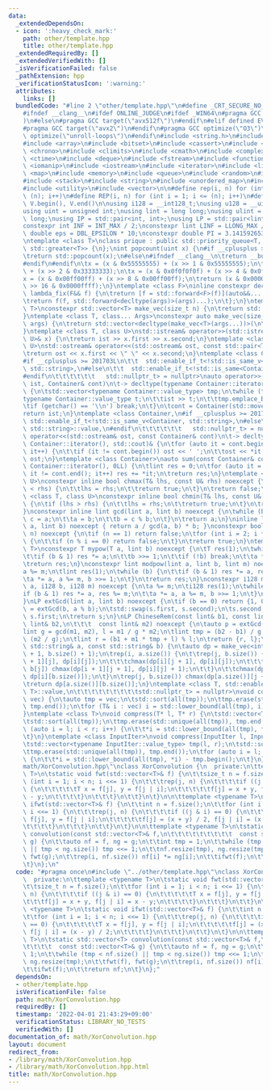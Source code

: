 ```yaml
---
data:
  _extendedDependsOn:
  - icon: ':heavy_check_mark:'
    path: other/template.hpp
    title: other/template.hpp
  _extendedRequiredBy: []
  _extendedVerifiedWith: []
  _isVerificationFailed: false
  _pathExtension: hpp
  _verificationStatusIcon: ':warning:'
  attributes:
    links: []
  bundledCode: "#line 2 \"other/template.hpp\"\n#define _CRT_SECURE_NO_WARNINGS\n\
    #ifndef __clang__\n#ifdef ONLINE_JUDGE\n#ifdef _WIN64\n#pragma GCC target(\"avx2\"\
    )\n#else\n#pragma GCC target(\"avx512f\")\n#endif\n#elif defined EVAL\n#else\n\
    #pragma GCC target(\"avx2\")\n#endif\n#pragma GCC optimize(\"O3\")\n#pragma GCC\
    \ optimize(\"unroll-loops\")\n#endif\n#include <string.h>\n#include <algorithm>\n\
    #include <array>\n#include <bitset>\n#include <cassert>\n#include <cfloat>\n#include\
    \ <chrono>\n#include <climits>\n#include <cmath>\n#include <complex>\n#include\
    \ <ctime>\n#include <deque>\n#include <fstream>\n#include <functional>\n#include\
    \ <iomanip>\n#include <iostream>\n#include <iterator>\n#include <list>\n#include\
    \ <map>\n#include <memory>\n#include <queue>\n#include <random>\n#include <set>\n\
    #include <stack>\n#include <string>\n#include <unordered_map>\n#include <unordered_set>\n\
    #include <utility>\n#include <vector>\n\n#define rep(i, n) for (int i = 0; i <\
    \ (n); i++)\n#define REP(i, n) for (int i = 1; i <= (n); i++)\n#define all(V)\
    \ V.begin(), V.end()\n\nusing i128 = __int128_t;\nusing u128 = __uint128_t;\n\
    using uint = unsigned int;\nusing lint = long long;\nusing ulint = unsigned long\
    \ long;\nusing IP = std::pair<int, int>;\nusing LP = std::pair<lint, lint>;\n\n\
    constexpr int INF = INT_MAX / 2;\nconstexpr lint LINF = LLONG_MAX / 2;\nconstexpr\
    \ double eps = DBL_EPSILON * 10;\nconstexpr double PI = 3.141592653589793238462643383279;\n\
    \ntemplate <class T>\nclass prique : public std::priority_queue<T, std::vector<T>,\
    \ std::greater<T>> {\n};\nint popcount(uint x) {\n#if __cplusplus >= 202002L\n\
    \treturn std::popcount(x);\n#else\n#ifndef __clang__\n\treturn __builtin_popcount(x);\n\
    #endif\n#endif\n\tx = (x & 0x55555555) + (x >> 1 & 0x55555555);\n\tx = (x & 0x33333333)\
    \ + (x >> 2 & 0x33333333);\n\tx = (x & 0x0f0f0f0f) + (x >> 4 & 0x0f0f0f0f);\n\t\
    x = (x & 0x00ff00ff) + (x >> 8 & 0x00ff00ff);\n\treturn (x & 0x0000ffff) + (x\
    \ >> 16 & 0x0000ffff);\n}\ntemplate <class F>\ninline constexpr decltype(auto)\
    \ lambda_fix(F&& f) {\n\treturn [f = std::forward<F>(f)](auto&&... args) {\n\t\
    \treturn f(f, std::forward<decltype(args)>(args)...);\n\t};\n}\ntemplate <class\
    \ T>\nconstexpr std::vector<T> make_vec(size_t n) {\n\treturn std::vector<T>(n);\n\
    }\ntemplate <class T, class... Args>\nconstexpr auto make_vec(size_t n, Args&&...\
    \ args) {\n\treturn std::vector<decltype(make_vec<T>(args...))>(\n\t\tn, make_vec<T>(std::forward<Args>(args)...));\n\
    }\ntemplate <class T, class U>\nstd::istream& operator>>(std::istream& ist, std::pair<T,\
    \ U>& x) {\n\treturn ist >> x.first >> x.second;\n}\ntemplate <class T, class\
    \ U>\nstd::ostream& operator<<(std::ostream& ost, const std::pair<T, U>& x) {\n\
    \treturn ost << x.first << \" \" << x.second;\n}\ntemplate <class Container,\n\
    #if __cplusplus >= 201703L\n\t\t  std::enable_if_t<!std::is_same_v<Container,\
    \ std::string>,\n#else\n\t\t  std::enable_if_t<!std::is_same<Container, std::string>::value,\n\
    #endif\n\t\t\t\t\t\t   std::nullptr_t> = nullptr>\nauto operator>>(std::istream&\
    \ ist, Container& cont)\n\t-> decltype(typename Container::iterator(), std::cin)&\
    \ {\n\tstd::vector<typename Container::value_type> tmp;\n\twhile (true) {\n\t\t\
    typename Container::value_type t;\n\t\tist >> t;\n\t\ttmp.emplace_back(t);\n\t\
    \tif (getchar() == '\\n') break;\n\t}\n\tcont = Container(std::move(tmp));\n\t\
    return ist;\n}\ntemplate <class Container,\n#if __cplusplus >= 201703L\n\t\t \
    \ std::enable_if_t<!std::is_same_v<Container, std::string>,\n#else\n\t\t  std::enable_if_t<!std::is_same<Container,\
    \ std::string>::value,\n#endif\n\t\t\t\t\t\t   std::nullptr_t> = nullptr>\nauto\
    \ operator<<(std::ostream& ost, const Container& cont)\n\t-> decltype(typename\
    \ Container::iterator(), std::cout)& {\n\tfor (auto it = cont.begin(); it != cont.end();\
    \ it++) {\n\t\tif (it != cont.begin()) ost << ' ';\n\t\tost << *it;\n\t}\n\treturn\
    \ ost;\n}\ntemplate <class Container>\nauto sum(const Container& cont)\n\t-> decltype(typename\
    \ Container::iterator(), 0LL) {\n\tlint res = 0;\n\tfor (auto it = cont.begin();\
    \ it != cont.end(); it++) res += *it;\n\treturn res;\n}\ntemplate <class T, class\
    \ U>\nconstexpr inline bool chmax(T& lhs, const U& rhs) noexcept {\n\tif (lhs\
    \ < rhs) {\n\t\tlhs = rhs;\n\t\treturn true;\n\t}\n\treturn false;\n}\ntemplate\
    \ <class T, class U>\nconstexpr inline bool chmin(T& lhs, const U& rhs) noexcept\
    \ {\n\tif (lhs > rhs) {\n\t\tlhs = rhs;\n\t\treturn true;\n\t}\n\treturn false;\n\
    }\nconstexpr inline lint gcd(lint a, lint b) noexcept {\n\twhile (b) {\n\t\tlint\
    \ c = a;\n\t\ta = b;\n\t\tb = c % b;\n\t}\n\treturn a;\n}\ninline lint lcm(lint\
    \ a, lint b) noexcept { return a / gcd(a, b) * b; }\nconstexpr bool isprime(lint\
    \ n) noexcept {\n\tif (n == 1) return false;\n\tfor (int i = 2; i * i <= n; i++)\
    \ {\n\t\tif (n % i == 0) return false;\n\t}\n\treturn true;\n}\ntemplate <class\
    \ T>\nconstexpr T mypow(T a, lint b) noexcept {\n\tT res(1);\n\twhile (true) {\n\
    \t\tif (b & 1) res *= a;\n\t\tb >>= 1;\n\t\tif (!b) break;\n\t\ta *= a;\n\t}\n\
    \treturn res;\n}\nconstexpr lint modpow(lint a, lint b, lint m) noexcept {\n\t\
    a %= m;\n\tlint res(1);\n\twhile (b) {\n\t\tif (b & 1) res *= a, res %= m;\n\t\
    \ta *= a, a %= m, b >>= 1;\n\t}\n\treturn res;\n}\nconstexpr i128 modpow(i128\
    \ a, i128 b, i128 m) noexcept {\n\ta %= m;\n\ti128 res(1);\n\twhile (b) {\n\t\t\
    if (b & 1) res *= a, res %= m;\n\t\ta *= a, a %= m, b >>= 1;\n\t}\n\treturn res;\n\
    }\nLP extGcd(lint a, lint b) noexcept {\n\tif (b == 0) return {1, 0};\n\tLP s\
    \ = extGcd(b, a % b);\n\tstd::swap(s.first, s.second);\n\ts.second -= a / b *\
    \ s.first;\n\treturn s;\n}\nLP ChineseRem(const lint& b1, const lint& m1, const\
    \ lint& b2,\n\t\t\t  const lint& m2) noexcept {\n\tauto p = extGcd(m1, m2);\n\t\
    lint g = gcd(m1, m2), l = m1 / g * m2;\n\tlint tmp = (b2 - b1) / g * p.first %\
    \ (m2 / g);\n\tlint r = (b1 + m1 * tmp + l) % l;\n\treturn {r, l};\n}\nint LCS(const\
    \ std::string& a, const std::string& b) {\n\tauto dp = make_vec<int>(a.size()\
    \ + 1, b.size() + 1);\n\trep(i, a.size()) {\n\t\trep(j, b.size()) {\n\t\t\tchmax(dp[i\
    \ + 1][j], dp[i][j]);\n\t\t\tchmax(dp[i][j + 1], dp[i][j]);\n\t\t\tif (a[i] ==\
    \ b[j]) chmax(dp[i + 1][j + 1], dp[i][j] + 1);\n\t\t}\n\t\tchmax(dp[i + 1][b.size()],\
    \ dp[i][b.size()]);\n\t}\n\trep(j, b.size()) chmax(dp[a.size()][j + 1], dp[a.size()][j]);\n\
    \treturn dp[a.size()][b.size()];\n}\ntemplate <class T, std::enable_if_t<std::is_convertible<int,\
    \ T>::value,\n\t\t\t\t\t\t\t\t\tstd::nullptr_t> = nullptr>\nvoid compress(std::vector<T>&\
    \ vec) {\n\tauto tmp = vec;\n\tstd::sort(all(tmp));\n\ttmp.erase(std::unique(all(tmp)),\
    \ tmp.end());\n\tfor (T& i : vec) i = std::lower_bound(all(tmp), i) - tmp.begin();\n\
    }\ntemplate <class T>\nvoid compress(T* l, T* r) {\n\tstd::vector<T> tmp(l, r);\n\
    \tstd::sort(all(tmp));\n\ttmp.erase(std::unique(all(tmp)), tmp.end());\n\tfor\
    \ (auto i = l; i < r; i++) {\n\t\t*i = std::lower_bound(all(tmp), *i) - tmp.begin();\n\
    \t}\n}\ntemplate <class InputIter>\nvoid compress(InputIter l, InputIter r) {\n\
    \tstd::vector<typename InputIter::value_type> tmp(l, r);\n\tstd::sort(all(tmp));\n\
    \ttmp.erase(std::unique(all(tmp)), tmp.end());\n\tfor (auto i = l; i < r; i++)\
    \ {\n\t\t*i = std::lower_bound(all(tmp), *i) - tmp.begin();\n\t}\n}\n#line 3 \"\
    math/XorConvolution.hpp\"\nclass XorConvolution {\n  private:\n\ttemplate <typename\
    \ T>\n\tstatic void fwt(std::vector<T>& f) {\n\t\tsize_t n = f.size();\n\t\tfor\
    \ (int i = 1; i < n; i <<= 1) {\n\t\t\trep(j, n) {\n\t\t\t\tif ((j & i) == 0)\
    \ {\n\t\t\t\t\tT x = f[j], y = f[j | i];\n\t\t\t\t\tf[j] = x + y, f[j | i] = x\
    \ - y;\n\t\t\t\t}\n\t\t\t}\n\t\t}\n\t}\n\n\ttemplate <typename T>\n\tstatic void\
    \ ifwt(std::vector<T>& f) {\n\t\tint n = f.size();\n\t\tfor (int i = 1; i < n;\
    \ i <<= 1) {\n\t\t\trep(j, n) {\n\t\t\t\tif ((j & i) == 0) {\n\t\t\t\t\tT x =\
    \ f[j], y = f[j | i];\n\t\t\t\t\tf[j] = (x + y) / 2, f[j | i] = (x - y) / 2;\n\
    \t\t\t\t}\n\t\t\t}\n\t\t}\n\t}\n\n\ttemplate <typename T>\n\tstatic std::vector<T>\
    \ convolution(const std::vector<T>& f,\n\t\t\t\t\t\t\t\t\t  const std::vector<T>&\
    \ g) {\n\t\tauto nf = f, ng = g;\n\t\tint tmp = 1;\n\t\twhile (tmp < nf.size()\
    \ || tmp < ng.size()) tmp <<= 1;\n\t\tnf.resize(tmp), ng.resize(tmp);\n\t\tfwt(f),\
    \ fwt(g);\n\t\trep(i, nf.size()) nf[i] *= ng[i];\n\t\tifwt(f);\n\t\treturn nf;\n\
    \t}\n};\n"
  code: "#pragma once\n#include \"../other/template.hpp\"\nclass XorConvolution {\n\
    \  private:\n\ttemplate <typename T>\n\tstatic void fwt(std::vector<T>& f) {\n\
    \t\tsize_t n = f.size();\n\t\tfor (int i = 1; i < n; i <<= 1) {\n\t\t\trep(j,\
    \ n) {\n\t\t\t\tif ((j & i) == 0) {\n\t\t\t\t\tT x = f[j], y = f[j | i];\n\t\t\
    \t\t\tf[j] = x + y, f[j | i] = x - y;\n\t\t\t\t}\n\t\t\t}\n\t\t}\n\t}\n\n\ttemplate\
    \ <typename T>\n\tstatic void ifwt(std::vector<T>& f) {\n\t\tint n = f.size();\n\
    \t\tfor (int i = 1; i < n; i <<= 1) {\n\t\t\trep(j, n) {\n\t\t\t\tif ((j & i)\
    \ == 0) {\n\t\t\t\t\tT x = f[j], y = f[j | i];\n\t\t\t\t\tf[j] = (x + y) / 2,\
    \ f[j | i] = (x - y) / 2;\n\t\t\t\t}\n\t\t\t}\n\t\t}\n\t}\n\n\ttemplate <typename\
    \ T>\n\tstatic std::vector<T> convolution(const std::vector<T>& f,\n\t\t\t\t\t\
    \t\t\t\t  const std::vector<T>& g) {\n\t\tauto nf = f, ng = g;\n\t\tint tmp =\
    \ 1;\n\t\twhile (tmp < nf.size() || tmp < ng.size()) tmp <<= 1;\n\t\tnf.resize(tmp),\
    \ ng.resize(tmp);\n\t\tfwt(f), fwt(g);\n\t\trep(i, nf.size()) nf[i] *= ng[i];\n\
    \t\tifwt(f);\n\t\treturn nf;\n\t}\n};"
  dependsOn:
  - other/template.hpp
  isVerificationFile: false
  path: math/XorConvolution.hpp
  requiredBy: []
  timestamp: '2022-04-01 21:43:29+09:00'
  verificationStatus: LIBRARY_NO_TESTS
  verifiedWith: []
documentation_of: math/XorConvolution.hpp
layout: document
redirect_from:
- /library/math/XorConvolution.hpp
- /library/math/XorConvolution.hpp.html
title: math/XorConvolution.hpp
---
```

